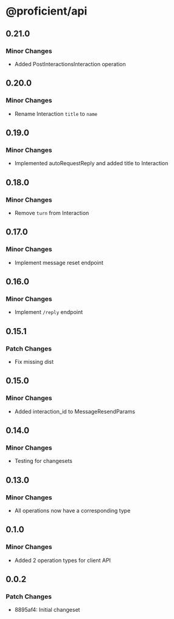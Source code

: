 # @proficient/api

## 0.21.0

### Minor Changes

- Added PostInteractionsInteraction operation

## 0.20.0

### Minor Changes

- Rename Interaction `title` to `name`

## 0.19.0

### Minor Changes

- Implemented autoRequestReply and added title to Interaction

## 0.18.0

### Minor Changes

- Remove `turn` from Interaction

## 0.17.0

### Minor Changes

- Implement message reset endpoint

## 0.16.0

### Minor Changes

- Implement `/reply` endpoint

## 0.15.1

### Patch Changes

- Fix missing dist

## 0.15.0

### Minor Changes

- Added interaction_id to MessageResendParams

## 0.14.0

### Minor Changes

- Testing for changesets

## 0.13.0

### Minor Changes

- All operations now have a corresponding type

## 0.1.0

### Minor Changes

- Added 2 operation types for client API

## 0.0.2

### Patch Changes

- 8895af4: Initial changeset
